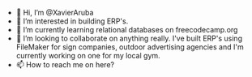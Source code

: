 - 👋 Hi, I’m @XavierAruba
- 👀 I’m interested in building ERP's.
- 🌱 I’m currently learning relational databases on freecodecamp.org
- 💞️ I’m looking to collaborate on anything really. I've built ERP's using FileMaker for sign companies, outdoor advertising agencies and I'm currently working on one for my local gym.
- 📫 How to reach me on here?

<!---
XavierAruba/XavierAruba is a ✨ special ✨ repository because its `README.md` (this file) appears on your GitHub profile.
You can click the Preview link to take a look at your changes.
--->
